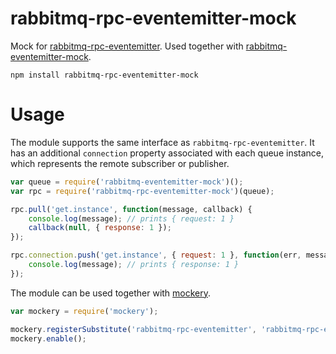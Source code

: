 # rabbitmq-rpc-eventemitter-mock

Mock for [rabbitmq-rpc-eventemitter](https://www.npmjs.com/package/rabbitmq-rpc-eventemitter). Used together with [rabbitmq-eventemitter-mock](https://www.npmjs.com/package/rabbitmq-eventemitter-mock).

	npm install rabbitmq-rpc-eventemitter-mock

# Usage

The module supports the same interface as `rabbitmq-rpc-eventemitter`. It has an additional `connection` property associated with each queue instance, which represents the remote subscriber or publisher.

```javascript
var queue = require('rabbitmq-eventemitter-mock')();
var rpc = require('rabbitmq-rpc-eventemitter-mock')(queue);

rpc.pull('get.instance', function(message, callback) {
	console.log(message); // prints { request: 1 }
	callback(null, { response: 1 });
});

rpc.connection.push('get.instance', { request: 1 }, function(err, message) {
	console.log(message); // prints { response: 1 }
});
```

The module can be used together with [mockery](https://github.com/mfncooper/mockery).

```javascript
var mockery = require('mockery');

mockery.registerSubstitute('rabbitmq-rpc-eventemitter', 'rabbitmq-rpc-eventemitter-mock');
mockery.enable();
```
